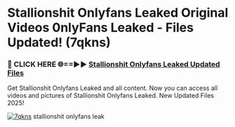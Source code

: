 # Stallionshit Onlyfans Leaked Original Videos 0nlyFans Leaked - Files Updated! (7qkns)

<h3>🔴 CLICK HERE 🌐==►► <a href="https://tinyurl.com/ms9xzufz" rel="nofollow">Stallionshit Onlyfans Leaked Updated Files</a></h3>

Get Stallionshit Onlyfans Leaked and all content. Now you can access all videos and pictures of Stallionshit Onlyfans Leaked. New Updated Files 2025!

[![7qkns](https://i.imgur.com/PQ7UWWw.gif)](https://tinyurl.com/ms9xzufz)
stallionshit onlyfans leak